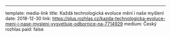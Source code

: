 ---
template: media-link
title:  Každá technologická evoluce mění i naše myšlení
date: 2018-12-30
link: https://plus.rozhlas.cz/kazda-technologicka-evoluce-meni-i-nase-mysleni-vysvetluje-odbornice-na-7714929
medium: Český rozhlas
paid: false